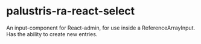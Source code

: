 # palustris-ra-react-select
An input-component for React-admin, for use inside a ReferenceArrayInput. Has the ability to create new entries.
